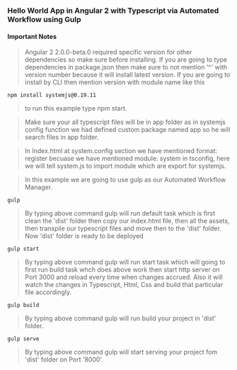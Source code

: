 ### Hello World App in Angular 2 with Typescript via Automated Workflow using Gulp

#### Important Notes

> Angular 2 2.0.0-beta.0 required specific version for other dependencies so make sure before installing.
> If you are going to type dependencies in package.json then make sure to not mention '^' with version number because it will install latest version.
> If you are going to install by CLI then mention version with module name like this

	npm install systemjs@0.19.11

> to run this example type npm start.

> Make sure your all typescript files will be in app folder as in systemjs config function we had defined custom package named app so he will search files in app folder.

> In Index.html at system.config section we have mentioned format: register becuase we have mentioned module: system in tsconfig, here we will tell system.js to import module which are export for systemjs.

> In this example we are going to use gulp as our Automated Workflow Manager.

	gulp

> By typing above  command gulp will run default task which is first clean the 'dist' folder then copy our index.html file, then all the assets, then transpile our typescript files and move then to the 'dist' folder. Now 'dist' folder is ready to be deployed

	gulp start

> By typing above command gulp will run start task which will going to first run build task whch does above work then start http server on Port 3000 and reload every time when changes accrued. Also it will watch the changes in Typescript, Html, Css and build that particular file accordingly.

	gulp build

> By typing above command gulp will run build your project in 'dist' folder.

	gulp serve

> By typing above command gulp will start serving your project fom  'dist' folder on Port '8000'.

